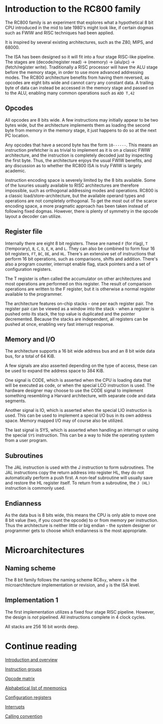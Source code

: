 # Introduction to the RC800 family

The RC800 family is an experiment that explores what a hypothetical 8 bit CPU introduced in the mid to late 1980's might look like, if certain dogmas such as FWIW and RISC techniques had been applied. 

It is inspired by several existing architectures, such as the Z80, MIPS, and 68000.

The ISA has been designed so it will fit into a four stage RISC-like pipeline. The stages are (decode/register read) -> (memory) -> (alu/pc) -> (fetch/register write). Traditionally a RISC processor will have the ALU stage before the memory stage, in order to use more advanced addressing modes. The RC800 architecture benefits from having them reversed, as opcodes are eight bits wide and cannot carry any constant data. A trailing byte of data can instead be accessed in the memory stage and passed on to the ALU, enabling many common operations such as ```ADD T,42```

## Opcodes
All opcodes are 8 bits wide. A few instructions may initially appear to be two bytes wide, but the architecture implements them as loading the second byte from memory in the memory stage, it just happens to do so at the next PC location.

Any opcodes that have a second byte has the form ```10------```. This means an instruction prefetcher is as trivial to implement as it is on a classic FWIW architecture, and the instruction is completely decoded just by inspecting the first byte. Thus, the architecture enjoys the usual FWIW benefits, and any discussion as to whether the RC800 ISA is truly FWIW is largely academic.

Instruction encoding space is severely limited by the 8 bits available. Some of the luxuries usually available to RISC architectures are therefore impossible, such as orthogonal addressing modes and operations. RC800 is a classic load/store-architecture, but the available operand types and operations are not completely orthogonal. To get the most out of the scarce encoding space, a more pragmatic approach has been taken instead of following fixed dogmas. However, there is plenty of symmetry in the opcode layout a decoder can utilize.

## Register file
Internally there are eight 8 bit registers. These are named ```F``` (for ```F```lag), ```T``` (```T```emporary), ```B```, ```C```, ```D```, ```E```, ```H```, and ```L```. They can also be combined to form four 16 bit registers, ```FT```, ```BC```, ```DE```, and ```HL```. There's an extensive set of instructions that perform 16 bit operations, such as comparisons, shifts and addition. There's also a program counter, interrupt enable flag, stack pointers and a set of configuration registers.

The T register is often called the accumulator on other architectures and most operations are performed on this register. The result of comparison operations are written to the F register, but it is otherwise a normal register available to the programmer.

The architecture features on-chip stacks - one per each register pair. The register pair can be viewed as a window into the stack - when a register is pushed onto its stack, the top value is duplicated and the pointer decremented. Because the stacks are independent, all registers can be pushed at once, enabling very fast interrupt response.

## Memory and I/O
The architecture supports a 16 bit wide address bus and an 8 bit wide data bus, for a total of 64 KiB.

A few signals are also asserted depending on the type of access, these can be used to expand the address space to 384 KiB.

One signal is CODE, which is asserted when the CPU is loading data that will be executed as code, or when the special LCO instruction is used. The hardware designer may choose to use the CODE signal to implement something resembling a Harvard architecture, with separate code and data segments.

Another signal is IO, which is asserted when the special LIO instruction is used. This can be used to implement a special I/O bus in its own address space. Memory mapped I/O may of course also be utilized.

The last signal is SYS, which is asserted when handling an interrupt or using the special ```SYS``` instruction. This can be a way to hide the operating system from a user program.

## Subroutines
The JAL instruction is used with the J instruction to form subroutines. The JAL instructions copy the return address into register HL, they do not automatically perform a push first. A non-leaf subroutine will usually save and restore the HL register itself. To return from a subroutine, the ```J (HL)``` instruction is commonly used.

## Endianness
As the data bus is 8 bits wide, this means the CPU is only able to move one 8 bit value (two, if you count the opcode) to or from memory per instruction. Thus the architecture is neither little or big endian - the system designer or programmer gets to choose which endianness is the most appropriate.

# Microarchitectures

## Naming scheme
The 8 bit family follows the naming scheme RC8```xy```, where ```x``` is the microarchitecture implementation or revision, and ```y``` is the ISA level.

## Implementation 1
The first implementation utilizes a fixed four stage RISC pipeline. However, the design is *not* pipelined. All instructions complete in 4 clock cycles.

All stacks are 256 16 bit words deep.

# Continue reading
[Introduction and overview](Introduction.md)

[Instruction groups](InstructionGroups.md)

[Opcode matrix](OpcodeMatrix.md)

[Alphabetical list of mnemonics](AlphabeticalMnemonics.md)

[Configuration registers](ConfigurationRegisters.md)

[Interrupts](Interrupts.md)

[Calling convention](StandardCallingConvention.md)
